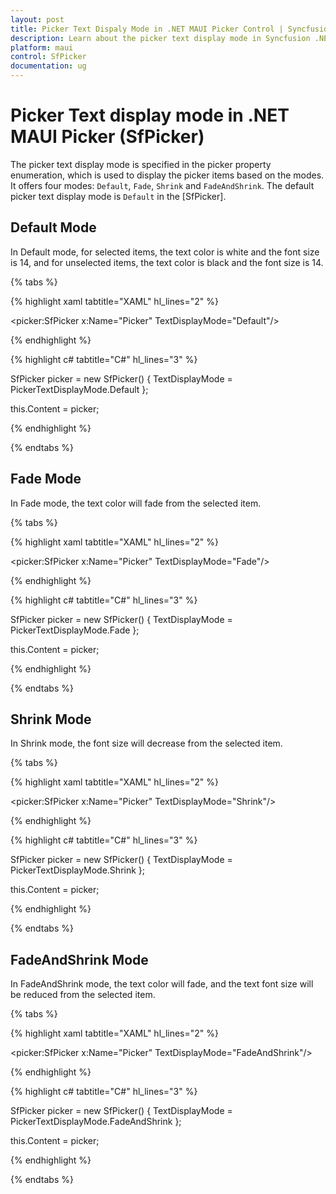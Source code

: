 ```yaml
---
layout: post
title: Picker Text Dispaly Mode in .NET MAUI Picker Control | Syncfusion
description: Learn about the picker text display mode in Syncfusion .NET MAUI Picker (SfPicker) control and its basic features.
platform: maui
control: SfPicker
documentation: ug
---
```


# Picker Text display mode in .NET MAUI Picker (SfPicker)

The picker text display mode is specified in the picker property enumeration, which is used to display the picker items based on the modes. It offers four modes: `Default`, `Fade`, `Shrink` and `FadeAndShrink`. The default picker text display mode is `Default` in the [SfPicker].

## Default Mode

In Default mode, for selected items, the text color is white and the font size is 14, and for unselected items, the text color is black and the font size is 14.

{% tabs %}

{% highlight xaml tabtitle="XAML" hl_lines="2" %}

<picker:SfPicker x:Name="Picker"
                 TextDisplayMode="Default"/>

{% endhighlight %}

{% highlight c# tabtitle="C#" hl_lines="3" %}

SfPicker picker = new SfPicker()
{
    TextDisplayMode = PickerTextDisplayMode.Default
};

this.Content = picker;

{% endhighlight %}

{% endtabs %}

## Fade Mode

In Fade mode, the text color will fade from the selected item.

{% tabs %}

{% highlight xaml tabtitle="XAML" hl_lines="2" %}

<picker:SfPicker x:Name="Picker"
                 TextDisplayMode="Fade"/>

{% endhighlight %}

{% highlight c# tabtitle="C#" hl_lines="3" %}

SfPicker picker = new SfPicker()
{
    TextDisplayMode = PickerTextDisplayMode.Fade
};

this.Content = picker;

{% endhighlight %}

{% endtabs %}

## Shrink Mode

In Shrink mode, the font size will decrease from the selected item.

{% tabs %}

{% highlight xaml tabtitle="XAML" hl_lines="2" %}

<picker:SfPicker x:Name="Picker"
                 TextDisplayMode="Shrink"/>

{% endhighlight %}

{% highlight c# tabtitle="C#" hl_lines="3" %}

SfPicker picker = new SfPicker()
{
    TextDisplayMode = PickerTextDisplayMode.Shrink
};

this.Content = picker;

{% endhighlight %}

{% endtabs %}

## FadeAndShrink Mode

In FadeAndShrink mode, the text color will fade, and the text font size will be reduced from the selected item.

{% tabs %}

{% highlight xaml tabtitle="XAML" hl_lines="2" %}

<picker:SfPicker x:Name="Picker"
                 TextDisplayMode="FadeAndShrink"/>

{% endhighlight %}

{% highlight c# tabtitle="C#" hl_lines="3" %}

SfPicker picker = new SfPicker()
{
    TextDisplayMode = PickerTextDisplayMode.FadeAndShrink
};

this.Content = picker;

{% endhighlight %}

{% endtabs %}
